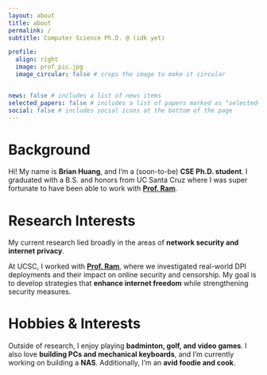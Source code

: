 ```yaml
---
layout: about
title: about
permalink: /
subtitle: Computer Science Ph.D. @ (idk yet)

profile:
  align: right
  image: prof_pic.jpg
  image_circular: false # crops the image to make it circular


news: false # includes a list of news items
selected_papers: false # includes a list of papers marked as "selected={true}"
social: false # includes social icons at the bottom of the page
---
```


# Background
Hi! My name is **Brian Huang**, and I’m a (soon-to-be) **CSE Ph.D. student**. I graduated with a B.S. and honors from UC Santa Cruz where I was super fortunate to have been able to work with [**Prof. Ram**](https://ramakrishnansr.com/).

# Research Interests
My current research lied broadly in the areas of **network security and internet privacy**. 

At UCSC, I worked with [**Prof. Ram**](https://ramakrishnansr.com/), where we investigated real-world DPI deployments and their impact on online security and censorship. My goal is to develop strategies that **enhance internet freedom** while strengthening security measures.

# Hobbies & Interests
Outside of research, I enjoy playing **badminton, golf, and video games**. I also love **building PCs and mechanical keyboards**, and I’m currently working on building a **NAS**. Additionally, I’m an **avid foodie and cook**.
